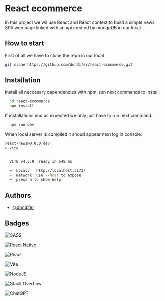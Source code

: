 
# React ecommerce

In this project we wil use React and React context to build a simple news SPA web page linked with an api created by mongoDB in our local.


## How to start
First of all we have to clone the repo in our local


```bash
git clone https://github.com/dondifer/react-ecommerce.git
 ```



## Installation

Install all neccesary dependencies with npm, run next commands to install:

```bash
  cd react-ecommerce   
  npm install
```
If installations end as expected we only just have to run next command:
```bash
  npm run dev
```
When local server is compiled it shoud appear next log in console:
```bash
react-news@0.0.0 dev
> vite


  VITE v4.3.9  ready in 548 ms

  ➜  Local:   http://localhost:5173/
  ➜  Network: use --host to expose
  ➜  press h to show help
```
    
## Authors

- [@dondifer](https://www.github.com/dondifer)


## Badges

![SASS](https://img.shields.io/badge/SASS-hotpink.svg?style=for-the-badge&logo=SASS&logoColor=white)

![React Native](https://img.shields.io/badge/react_native-%2320232a.svg?style=for-the-badge&logo=react&logoColor=%2361DAFB)

![React](https://img.shields.io/badge/react-%2320232a.svg?style=for-the-badge&logo=react&logoColor=%2361DAFB)

![Vite](https://img.shields.io/badge/vite-%23646CFF.svg?style=for-the-badge&logo=vite&logoColor=white)

![NodeJS](https://img.shields.io/badge/node.js-6DA55F?style=for-the-badge&logo=node.js&logoColor=white)

![Stack Overflow](https://img.shields.io/badge/-Stackoverflow-FE7A16?style=for-the-badge&logo=stack-overflow&logoColor=white)

![ChatGPT](https://img.shields.io/badge/chatGPT-74aa9c?style=for-the-badge&logo=openai&logoColor=white)

